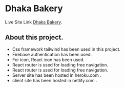 # Dhaka Bakery

Live Site Link [Dhaka Bakery](https://dazzling-salamander-69a1cb.netlify.app/).

## About this project.

- Css framework tailwind has been used in this project.
- Firebase authentication has been used.
- For icon, React icon has been used.
- React router is used for loading free navigation.
- React router is used for loading free navigation.
- Server site has been hosted in heroku.com .
- client site has been hosted in netlify.com .